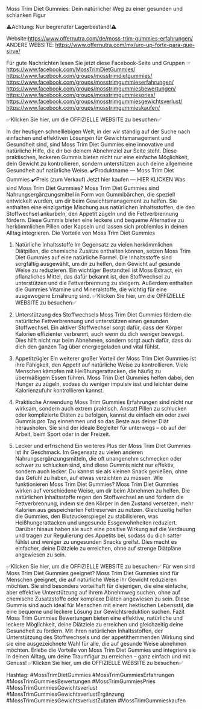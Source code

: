 Moss Trim Diet Gummies: Dein natürlicher Weg zu einer gesunden und schlanken Figur


⚠️Achtung: Nur begrenzter Lagerbestand!⚠️


Website:https://www.offernutra.com/de/moss-trim-gummies-erfahrungen/
ANDERE WEBSITE:
https://www.offernutra.com/mx/uro-up-forte-para-que-sirve/

Für gute Nachrichten lesen Sie jetzt diese Facebook-Seite und Gruppen ☞
https://www.facebook.com/MossTrimDietGummies/
https://www.facebook.com/groups/mosstrimdietgummies/
https://www.facebook.com/groups/mosstrimgummieserfahrungen/
https://www.facebook.com/groups/mosstrimgummiesbewertungen/
https://www.facebook.com/groups/mosstrimgummiespries/
https://www.facebook.com/groups/mosstrimgummiesgewichtsverlust/
https://www.facebook.com/groups/mosstrimgummieskaufen/




✅Klicken Sie hier, um die OFFIZIELLE WEBSITE zu besuchen✅

In der heutigen schnelllebigen Welt, in der wir ständig auf der Suche nach einfachen und effektiven Lösungen für Gewichtsmanagement und Gesundheit sind, sind Moss Trim Diet Gummies eine innovative und natürliche Hilfe, die dir bei deinem Abnehmziel zur Seite steht. Diese praktischen, leckeren Gummis bieten nicht nur eine einfache Möglichkeit, dein Gewicht zu kontrollieren, sondern unterstützen auch deine allgemeine Gesundheit auf natürliche Weise.
✔️Produktname — Moss Trim Diet Gummies
✔️Preis (zum Verkauf) Jetzt hier kaufen — HIER KLICKEN
Was sind Moss Trim Diet Gummies?
Moss Trim Diet Gummies sind Nahrungsergänzungsmittel in Form von Gummibärchen, die speziell entwickelt wurden, um dir beim Gewichtsmanagement zu helfen. Sie enthalten eine einzigartige Mischung aus natürlichen Inhaltsstoffen, die den Stoffwechsel ankurbeln, den Appetit zügeln und die Fettverbrennung fördern. Diese Gummis bieten eine leckere und bequeme Alternative zu herkömmlichen Pillen oder Kapseln und lassen sich problemlos in deinen Alltag integrieren.
Die Vorteile von Moss Trim Diet Gummies
1. Natürliche Inhaltsstoffe
Im Gegensatz zu vielen herkömmlichen Diätpillen, die chemische Zusätze enthalten können, setzen Moss Trim Diet Gummies auf eine natürliche Formel. Die Inhaltsstoffe sind sorgfältig ausgewählt, um dir zu helfen, dein Gewicht auf gesunde Weise zu reduzieren. Ein wichtiger Bestandteil ist Moss Extract, ein pflanzliches Mittel, das dafür bekannt ist, den Stoffwechsel zu unterstützen und die Fettverbrennung zu steigern. Außerdem enthalten die Gummies Vitamine und Mineralstoffe, die wichtig für eine ausgewogene Ernährung sind.
✅Klicken Sie hier, um die OFFIZIELLE WEBSITE zu besuchen✅

2. Unterstützung des Stoffwechsels
Moss Trim Diet Gummies fördern die natürliche Fettverbrennung und unterstützen einen gesunden Stoffwechsel. Ein aktiver Stoffwechsel sorgt dafür, dass der Körper Kalorien effizienter verbrennt, auch wenn du dich weniger bewegst. Dies hilft nicht nur beim Abnehmen, sondern sorgt auch dafür, dass du dich den ganzen Tag über energiegeladen und vital fühlst.
3. Appetitzügler
Ein weiterer großer Vorteil der Moss Trim Diet Gummies ist ihre Fähigkeit, den Appetit auf natürliche Weise zu kontrollieren. Viele Menschen kämpfen mit Heißhungerattacken, die häufig zu übermäßigem Essen führen. Moss Trim Diet Gummies helfen dabei, den Hunger zu zügeln, sodass du weniger impulsiv isst und leichter deine Kalorienzufuhr kontrollieren kannst.
4. Praktische Anwendung
Moss Trim Gummies Erfahrungen sind nicht nur wirksam, sondern auch extrem praktisch. Anstatt Pillen zu schlucken oder komplizierte Diäten zu befolgen, kannst du einfach ein oder zwei Gummis pro Tag einnehmen und so das Beste aus deiner Diät herausholen. Sie sind der ideale Begleiter für unterwegs – ob auf der Arbeit, beim Sport oder in der Freizeit.
5. Lecker und erfrischend
Ein weiteres Plus der Moss Trim Diet Gummies ist ihr Geschmack. Im Gegensatz zu vielen anderen Nahrungsergänzungsmitteln, die oft unangenehm schmecken oder schwer zu schlucken sind, sind diese Gummis nicht nur effektiv, sondern auch lecker. Du kannst sie als kleinen Snack genießen, ohne das Gefühl zu haben, auf etwas verzichten zu müssen.
Wie funktionieren Moss Trim Diet Gummies?
Moss Trim Diet Gummies wirken auf verschiedene Weise, um dir beim Abnehmen zu helfen. Die natürlichen Inhaltsstoffe regen den Stoffwechsel an und fördern die Fettverbrennung, indem sie den Körper in den Zustand versetzen, mehr Kalorien aus gespeicherten Fettreserven zu nutzen. Gleichzeitig helfen die Gummies, den Blutzuckerspiegel zu stabilisieren, was Heißhungerattacken und ungesunde Essgewohnheiten reduziert.
Darüber hinaus haben sie auch eine positive Wirkung auf die Verdauung und tragen zur Regulierung des Appetits bei, sodass du dich satter fühlst und weniger zu ungesunden Snacks greifst. Dies macht es einfacher, deine Diätziele zu erreichen, ohne auf strenge Diätpläne angewiesen zu sein.

✅Klicken Sie hier, um die OFFIZIELLE WEBSITE zu besuchen✅
Für wen sind Moss Trim Diet Gummies geeignet?
Moss Trim Diet Gummies sind für Menschen geeignet, die auf natürliche Weise ihr Gewicht reduzieren möchten. Sie sind besonders vorteilhaft für diejenigen, die eine einfache, aber effektive Unterstützung auf ihrem Abnehmweg suchen, ohne auf chemische Zusatzstoffe oder komplexe Diäten angewiesen zu sein. Diese Gummis sind auch ideal für Menschen mit einem hektischen Lebensstil, die eine bequeme und leckere Lösung zur Gewichtsreduktion suchen.
Fazit
Moss Trim Gummies Bewertungen bieten eine effektive, natürliche und leckere Möglichkeit, deine Diätziele zu erreichen und gleichzeitig deine Gesundheit zu fördern. Mit ihren natürlichen Inhaltsstoffen, der Unterstützung des Stoffwechsels und der appetithemmenden Wirkung sind sie eine ausgezeichnete Wahl für alle, die auf gesunde Weise abnehmen möchten. Erlebe die Vorteile von Moss Trim Diet Gummies und integriere sie in deinen Alltag, um deine Traumfigur zu erreichen – ganz einfach und mit Genuss!
✅Klicken Sie hier, um die OFFIZIELLE WEBSITE zu besuchen✅

Hashtag:
#MossTrimDietGummies #MossTrimGummiesErfahrungen #MossTrimGummiesBewertungen #MossTrimGummiesPries #MossTrimGummiesGewichtsverlust #MossTrimGummiesGewichtsverlustErgänzung #MossTrimGummiesGewichtsverlustZutaten #MossTrimGummieskaufen

